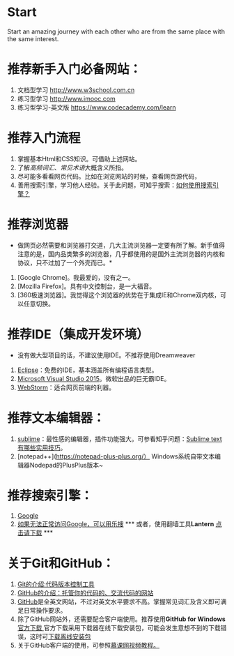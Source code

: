 # Start
Start an amazing journey with each other who are from the same place with the same interest.


# 推荐新手入门必备网站：
1.  文档型学习 <http://www.w3school.com.cn>
2.  练习型学习 <http://www.imooc.com>
3.  练习型学习-英文版 <https://www.codecademy.com/learn>

# 推荐入门流程
1.  掌握基本Html和CSS知识。可借助上述网站。
2.  了解*高频词汇*、*常见术语*大概含义所指。
3.  尽可能多看看网页代码。比如在浏览网站的时候，查看网页源代码，
4.  善用搜索引擎，学习他人经验。关于此问题，可知乎搜索：[如何使用搜索引擎？](http://www.zhihu.com/question/28013848)

# 推荐浏览器
* 做网页必然需要和浏览器打交道，几大主流浏览器一定要有所了解。新手值得注意的是，国内品类繁多的浏览器，几乎都使用的是国外主流浏览器的内核和协议，只不过加了一个外壳而已。*
1.  [Google Chrome]。我最爱的，没有之一。
2.  [Mozilla Firefox]。具有中文控制台，是一大福音。
3.  [360极速浏览器]。我觉得这个浏览器的优势在于集成IE和Chrome双内核，可以任意切换。


# 推荐IDE（集成开发环境）
* 没有做大型项目的话，不建议使用IDE。不推荐使用Dreamweaver
1.  [Eclipse](https://eclipse.org/downloads/)：免费的IDE，基本涵盖所有编程语言类型。
2.  [Microsoft Visual Studio 2015](https://www.visualstudio.com/en-us/downloads/download-visual-studio-vs.aspx)。微软出品的巨无霸IDE。
3.  [WebStorm](https://www.jetbrains.com/webstorm/download/)：适合网页前端的利器。

# 推荐文本编辑器：
1. [sublime](http://www.sublimetext.com/)：最性感的编辑器，插件功能强大。可参看知乎问题：[Sublime text有哪些实用技巧](http://www.zhihu.com/question/19976788)。
2. [notepad++](https://notepad-plus-plus.org/） Windows系统自带文本编辑器Nodepad的PlusPlus版本~

# 推荐搜索引擎：
1.  [Google](http://google.com)
2.  [如果无法正常访问Google，可以用乐搜](http://m.lesou.us)
*** 或者，使用翻墙工具**Lantern** [点击请下载](http://pan.baidu.com/s/1jGfJXLc) ***

# 关于Git和GitHub：
1. [Git的介绍:代码版本控制工具](http://baike.baidu.com/link?url=RX_Q6BnGInnCH4sRfuu8tJgJQC6LG41v0AJJhN8ohcBI1h7JC61CjF1-_eov9LEtmtlmDHrBrDyTswe2hOVCivkTmcxMG7TwLcoCp-RFwbG)
2. [GitHub的介绍：托管你的代码的、交流代码的网站](http://baike.baidu.com/view/3366456.htm)
3. [GitHub](http://github.com)是全英文网站，不过对英文水平要求不高。掌握常见词汇及含义即可满足日常操作要求。
4. 除了GitHub网站外，还需要配合客户端使用。推荐使用**GitHub for Windows**  
[ 官方下载 ](https://desktop.github.com/)
官方下载采用下载器在线下载安装包，可能会发生意想不到的下载错误，这时可[下载离线安装包](http://pan.baidu.com/s/1c09IvIC)
5. 关于GitHub客户端的使用，可参照[慕课网视频教程。](http://www.imooc.com/learn/390)


